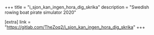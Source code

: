+++
title = "i_sjon_kan_ingen_hora_dig_skrika"
description = "Swedish rowing boat pirate simulator 2020"

[extra]
link = "https://gitlab.com/TheZoq2/i_sjon_kan_ingen_hora_dig_skrika"
+++
